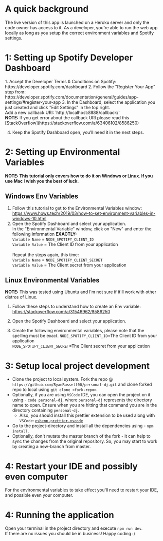 # A quick background

The live version of this app is launched on a Heroku server and only the code owner has access to it. As a developer, you're able to run the web app locally as long as you setup the correct environment variables and Spotify settings.

<h1 id="step1"> 1: Setting up Spotify Developer Dashboard</h1>
1. Accept the Developer Terms & Conditions on Spotify: https://developer.spotify.com/dashboard
2. Follow the "Register Your App" step from: https://developer.spotify.com/documentation/general/guides/app-settings/#register-your-app
3. In the Dashboard, select the application you just created and click "Edit Settings" in the top right.
   <br> Add a new callback URI: `http://localhost:8888/callback/`
   <br><b>NOTE:</b> If you get error about the callback URI please read this [StackOverflow](https://stackoverflow.com/a/63406102/8586250)

4. Keep the Spotify Dashboard open, you'll need it in the next steps.

# 2: Setting up Environmental Variables

<b>NOTE: This tutorial only covers how to do it on Windows or Linux. If you use Mac I wish you the best of luck.</b>

## Windows Env Variables

1. Follow this tutorial to get to the Environmental Variables window: https://www.hows.tech/2019/03/how-to-set-environment-variables-in-windows-10.html
2. Open the Spotify Dashboard and select your application.
   <br>
   In the "Environmental Variable" window, click on "New" and enter the following information <b>EXACTLY:</b>
   <br>
   `Variable Name` = `NODE_SPOTIFY_CLIENT_ID`
   <br>
   `Variable Value` = The Client ID from your application
   <br> <br>
   Repeat the steps again, this time:
   <br>
   `Variable Name` = `NODE_SPOTIFY_CLIENT_SECRET`
   <br>
   `Variable Value` = The Client secret from your application
   <br>

## Linux Environmental Variables

<b>NOTE:</b> This was tested using Ubuntu and I'm not sure if it'll work with other distros of Linux.

1. Follow these steps to understand how to create an Env variable: https://stackoverflow.com/a/31546962/8586250

2. Open the Spotify Dashboard and select your application.

3. Create the following environmental variables, please note that the spelling must be exact.
   `NODE_SPOTIFY_CLIENT_ID`=The Client ID from your application
   <br>
   `NODE_SPOTIFY_CLIENT_SECRET`=The Client secret from your application

# 3: Setup local project development

-   Clone the project to local system. Fork the repo @ `https://github.com/RyanRussell00/personal-dj.git` and clone forked repo to local using `git clone <fork-repo>`.
-   Optionally, if you are using `VSCode` IDE, you can open the project on it using - `code personal-dj`, where `personal-dj` represents the directory name to open. Ensure when you are hitting that command you are in the directory containing `personal-dj`.
    -   Also, you should install this prettier extension to be used along with `VSCode`: [`esbenp.prettier-vscode`](https://marketplace.visualstudio.com/items?itemName=esbenp.prettier-vscode)
-   Go to the project-directory and install all the dependencies using - `npm install`.
-   Optionally, don't mutate the master branch of the fork - it can help to sync the changes from the original repository. So, you may start to work by creating a new-branch from master.

# 4: Restart your IDE and possibly even computer

For the environmental variables to take effect you'll need to restart your IDE, and possible even your computer.

# 4: Running the application

Open your terminal in the project directory and execute `npm run dev`.
<br> If there are no issues you should be in business! Happy coding :)
